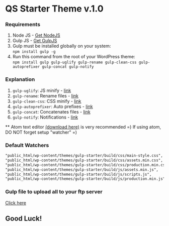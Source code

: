# QS Starter Theme v.1.0

### Requirements
1. Node JS - <a href="https://nodejs.org/en/" target="_blank">Get NodeJS</a>
2. Gulp JS - <a href="http://gulpjs.com/" target="_blank">Get GulpJS</a>
3. Gulp must be installed globally on your system:<br>
`npm install gulp -g`
3. Run this command from the root of your WordPress theme: <br>
`npm install gulp gulp-uglify gulp-rename gulp-clean-css gulp-autoprefixer gulp-concat gulp-notify`

### Explanation
1. `gulp-uglify`: JS minify - <a href="https://www.npmjs.com/package/gulp-uglify" >link</a>
2. `gulp-rename`: Rename files - <a href="https://www.npmjs.com/package/gulp-rename" >link</a>
3. `gulp-clean-css`: CSS minify - <a href="https://www.npmjs.com/package/gulp-clean-css" >link</a>
4. `gulp-autoprefixer`: Auto prefixes - <a href="https://www.npmjs.com/package/gulp-autoprefixer" >link</a>
5. `gulp-concat`: Concatenates files - <a href="https://www.npmjs.com/package/gulp-concat" >link</a>
6. `gulp-notify`: Notifications - <a href="https://www.npmjs.com/package/gulp-notify">link</a>

** Atom text editor <a href="https://atom.io/" target="_blank">(download here)</a> is very recommended =)
If using atom, DO NOT forget setup "watcher" =)

### Default Watchers
```html
"public_html/wp-content/themes/gulp-starter/build/css/main-style.css",
"public_html/wp-content/themes/gulp-starter/build/css/assets.min.css",
"public_html/wp-content/themes/gulp-starter/build/css/production.min.css",
"public_html/wp-content/themes/gulp-starter/build/js/assets.min.js",
"public_html/wp-content/themes/gulp-starter/build/js/scripts.js",
"public_html/wp-content/themes/gulp-starter/build/js/production.min.js"
```

### Gulp file to upload all to your ftp server
<a href="https://gist.github.com/vol4ikman/92e381e5adee0b1e36606d82d5f45613" target="_blank"> Click here </a>

## Good Luck!

